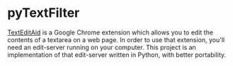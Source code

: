 # pyTextFilter

[TextEditAid](https://chrome.google.com/webstore/detail/textaid/ppoadiihggafnhokfkpphojggcdigllp)
is a Google Chrome extension which allows you to edit the contents of a textarea
on a web page. In order to use that extension, you'll need an edit-server
running on your computer. This project is an implementation of that edit-server
written in Python, with better portability.
